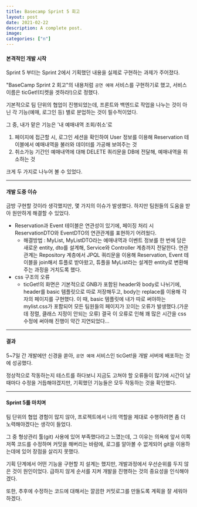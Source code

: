 ```yaml
---
title: Basecamp Sprint 5 회고
layout: post
date: 2021-02-22
description: A complete post.
image: 
categories: ["n"]
---
```


#### 본격적인 개발 시작





Sprint 5 부터는 Sprint 2에서 기획했던 내용을 실제로 구현하는 과제가 주어졌다.

"BaseCamp Sprint 2 회고"의 내용처럼  `공연 예매` 서비스를 구현하기로 했고, 서비스 이름은 ticGet!(티켓을 겟하라!)으로 정했다.

기본적으로 팀 단위의 협업이 진행되었는데, 프론트와 백엔드로 작업을 나누는 것이 아닌 각 기능(예매, 로그인 등) 별로 분업하는 것이 필수적이었다.

그 중, 내가 맡은 기능은 '내 예매내역 조회/취소'로

1. 페이지에 접근할 시, 로그인 세션을 확인하여 User 정보를 이용해 Reservation 테이블에서 예매내역을 불러와 데이터를 가공해 보여주는 것
2. 취소가능 기간인 예매내역에 대해 DELETE 쿼리문을 DB에 전달해, 예매내역을 취소하는 것

크게 두 가지로 나누어 볼 수 있었다.



---



#### 개발 도중 이슈





금방 구현할 것이라 생각했지만, 몇 가지의 이슈가 발생했다. 하지만 팀원들의 도움을 받아 원만하게 해결할 수 있었다.

- Reservation과 Event 테이블은 연관성이 있기에, 페이징 처리 시 ReservationDTO와 EventDTO의 연관관계를 표현하기 어려웠다.
  - 해결방법 : MyList, MyListDTO라는 예매내역과 이벤트 정보를 한 번에 담은 새로운 entity, dto를 설계해, Service와 Controller 계층까지 전달한다. 연관관계는 Repository 계층에서 JPQL 쿼리문을 이용해 Reservation, Event 테이블을 join해서 튜플로 받아왔고, 튜플을 MyList라는  설계한 entity로 변환해주는 과정을 거치도록 했다.
- css 구조의 오류
  - ticGet!의 화면은 기본적으로 GNB가 포함된 header와 body로 나뉘기에, header를 basic 템플릿으로 따로 저장해두고, body는 replace를 이용해 각자의 페이지를 구현했다. 이 때, basic 템플릿에 내가 따로 써야하는 mylist.css가 포함되어 모든 팀원들의 페이지가 꼬이는 오류가 발생했다.(가운데 정렬, 클래스 지정이 안되는 오류) 결국 이 오류로 인해 꽤 많은 시간을 css 수정에 써야해 진행이 약간 지연되었다...



---



#### 결과





5~7일 간 개발에만 신경을 쏟아,  `공연 예매` 서비스인 ticGet!을 개발 서버에 배포하는 것에 성공했다.

정상적으로 작동하는지 테스트를 하다보니 지금도 고쳐야 할 오류들이 많기에 시간이 날 때마다 수정을 거듭해야겠지만, 기획했던 기능들은 모두 작동하는 것을 확인했다.



---



#### Sprint 5를 마치며





팀 단위의 협업 경험이 많지 않아, 프로젝트에서 나의 역할을 제대로 수행하려면 좀 더 노력해야겠다는 생각이 들었다.

그 중 형상관리 툴(git) 사용에 있어 부족했다라고 느꼈는데, 그 이유는 의욕에 앞서 이쪽저쪽 코드를 수정하며 커밋을 해버리는 바람에, 로그를 알아볼 수 없게되어 git을 이용하는데에 있어 장점을 살리지 못했다.

기획 단계에서 어떤 기능을 구현할 지 설계는 했지만, 개발과정에서 우선순위를 두지 않은 것이 원인이었다. 급하지 않게 순서를 지켜 개발을 진행하는 것의 중요성을 인식해야겠다.

또한, 추후에 수정하는 코드에 대해서는 깔끔한 커밋로그를 만들도록 계획을 잘 세워야하겠다.